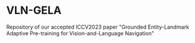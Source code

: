 # VLN-GELA
Repository of our accepted ICCV2023 paper "Grounded Entity-Landmark Adaptive Pre-training for Vision-and-Language Navigation"
